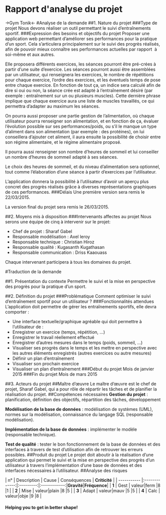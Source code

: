 Rapport d'analyse du projet
=========
->Gym Tonik<-
#Analyse de la demande
##1. Nature du projet
###Type de projet
Nous devons réaliser un outil permettant le suivi d’entraînements sportif.
###Expression des besoins et objectifs du projet
Proposer une application web permettant d’améliorer ses performances pour la pratique d’un sport. Cela s’articulera principalement sur le suivi des progrès réalisés, afin de pouvoir mieux connaître ses performances actuelles par rapport  à soi-même et aux autres. 

Elle proposera différents exercices, les séances pourront être pré-crées à partir d’une suite d’exercice. 
Les séances pourront aussi être assemblées par un utilisateur, qui renseignera les exercices, le nombre de répétitions pour chaque exercice, l’ordre des exercices, et les éventuels temps de pose entre chaque exercice. 
En fonction de tout ça, un indice sera calculé afin de dire si oui ou non, la séance crée est adapté à l’entraînement désiré (par exemple : entraînement sur un ou plusieurs muscles). Cette dernière phrase implique que chaque exercice aura une liste de muscles travaillés, ce qui permettra d’adapter au maximum les séances. 

On pourra aussi proposer une partie gestion de l’alimentation, où chaque utilisateur pourra renseigner son alimentation, et en fonction de ça, évaluer l’évolution possible sur ses performances/poids, ou s’il le manque un type d’aliment dans son alimentation (par exemple : des protéines), on lui conseillera d’ajouter cet aliment, il aura ensuite la possibilité de choisir entre son régime alimentaire, et le régime alimentaire proposé. 

Il pourra aussi renseigner son nombre d’heures de sommeil et lui conseiller un nombre d’heures de sommeil adapté à ses séances.

Le choix des heures de sommeil, et du niveau d’alimentation sera optionnel, tout comme l’élaboration d’une séance à partir d’exercices par l’utilisateur.

L’application donnera la possibilité à l’utilisateur d’avoir un aperçu plus concret des progrès réalisés grâce à diverses représentations graphiques de ces performances.
###Délais
Une première version sera remis le 22/03/2015.

La version final du projet sera remis le 26/03/2015.

##2. Moyens mis à disposition
###Intervenants affectes au projet
Nous serons une équipe de cinq à intervenir sur le projet: 
* Chef de projet : Sharaf Gabel
* Responsable modélisation : Axel leroy 
* Responsable technique : Christian Hiroz
* Responsable qualité : Kugasanth Kugathasan
* Responsable communication : Driss Kaaouass

Chaque intervenant participera à tous les domaines du projet.

#Traduction de la demande

##1. Présentation du contexte
Permettre le suivi et la mise en perspective des progrès pour la pratique d’un sport.

##2. Définition du projet
###Problématique
Comment optimiser le suivi d’entraînement sportif pour un utilisateur ?
###Fonctionnalités attendues
L’application doit permettre de gérer les entraînements sportifs, elle devra comporter :
* Une interface textuelle/graphique agréable qui doit permettre à  l’utilisateur de :
* Enregistrer un exercice (temps, répétition, …)
* Enregistrer le travail réellement effectué 
* Enregistrer d’autres mesures dans le temps (poids, sommeil, …)
* Visualiser ses progrès dans le temps et les mettre en perspective avec les autres éléments enregistrés (autres exercices ou autre mesures)
* Définir un plan d’entraînement 
* Visualiser son prochain exercice
* Visualiser un plan d’entraînement 
###Début du projet
Mois de janvier 2015
###Fin du projet
Mois de mars 2015

##3. Acteurs du projet
##Maître d’œuvre
Le maître d’œuvre est le chef de projet, Sharaf Gabel, qui a pour rôle de répartir les tâches et de planifier la réalisation du projet.
##Compétences nécessaires
**Gestion du projet** : planification, définition des objectifs, répartition des tâches, développement 

**Modélisation de la base de données** : modélisation de systèmes (UML), normes sur la modélisation, connaissance du langage SQL (responsable modélisation).

**Implémentation de la base de données** : implémenter le modèle (responsable technique).

**Test de qualité** : tester le bon fonctionnement de la base de données et des interfaces à travers de test d’utilisation afin de retrouver les erreurs possibles.
##Produit du projet
Le projet doit aboutir à la réalisation d’une application qui permet le suivi et la mise en perspective des progrès d’un utilisateur à travers l’implémentation d’une base de données et des interfaces nécessaires à l’utilisateur.
##Analyse des risques

| n°          | Description   | Cause     | Conséquences | **Criticité**           |
| ----------- |:-------------:|:---------:|:------------:|**Gravité**|**Fréquence**|
| **1**       | Gest          |     valeur|ferm          |8           |1           |
| **2**       | Mise          |     valeur|plain         |8           |5           |
| **3**       | Adapt         |     valeur|mauv          |5           |5           |
| **4**       | Calc          |     valeur|obje          |9           |8           |

#### Helping you to get in better shape!